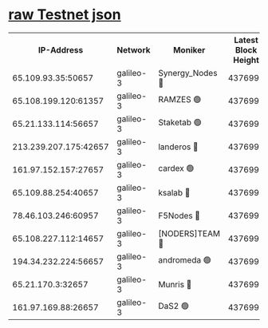 [raw Testnet json](https://rpc-check.androt.stavr.tech/androt/rpcandrot_result.json)
=

<table><tr><th>IP-Address</th><th>Network</th><th>Moniker</th><th>Latest Block Height</th><th>Earliest Block Height</th><th>Catching Up</th><th>Tx Index</th><th>Voting Power</th><th>Scan Time</th></tr><tr><td>65.109.93.35:50657</td><td>galileo-3</td><td>Synergy_Nodes 🔴</td><td>4376995</td><td>0</td><td>False</td><td>on</td><td>960605</td><td>2023-12-25T17:42:47.584498819UTC</td></tr><tr><td>65.108.199.120:61357</td><td>galileo-3</td><td>RAMZES 🟢</td><td>4376992</td><td>1</td><td>False</td><td>on</td><td>0</td><td>2023-12-25T17:42:34.270683192UTC</td></tr><tr><td>65.21.133.114:56657</td><td>galileo-3</td><td>Staketab 🟢</td><td>4376995</td><td>90001</td><td>False</td><td>on</td><td>0</td><td>2023-12-25T17:42:48.500250685UTC</td></tr><tr><td>213.239.207.175:42657</td><td>galileo-3</td><td>landeros 🔴</td><td>4376991</td><td>2642001</td><td>False</td><td>on</td><td>73</td><td>2023-12-25T17:42:22.068887800UTC</td></tr><tr><td>161.97.152.157:27657</td><td>galileo-3</td><td>cardex 🟢</td><td>4376995</td><td>2945323</td><td>False</td><td>on</td><td>0</td><td>2023-12-25T17:42:47.893984996UTC</td></tr><tr><td>65.109.88.254:40657</td><td>galileo-3</td><td>ksalab 🔴</td><td>4376992</td><td>3000356</td><td>False</td><td>on</td><td>31618</td><td>2023-12-25T17:42:29.791774887UTC</td></tr><tr><td>78.46.103.246:60957</td><td>galileo-3</td><td>F5Nodes 🔴</td><td>4376995</td><td>3057001</td><td>False</td><td>off</td><td>24</td><td>2023-12-25T17:42:48.145535522UTC</td></tr><tr><td>65.108.227.112:14657</td><td>galileo-3</td><td>[NODERS]TEAM 🔴</td><td>4376991</td><td>3176323</td><td>False</td><td>on</td><td>959621</td><td>2023-12-25T17:42:22.411272702UTC</td></tr><tr><td>194.34.232.224:56657</td><td>galileo-3</td><td>andromeda 🟢</td><td>4376992</td><td>4276992</td><td>False</td><td>off</td><td>0</td><td>2023-12-25T17:42:28.855357714UTC</td></tr><tr><td>65.21.170.3:32657</td><td>galileo-3</td><td>Munris 🔴</td><td>4376993</td><td>4276993</td><td>False</td><td>off</td><td>416</td><td>2023-12-25T17:42:39.068782644UTC</td></tr><tr><td>161.97.169.88:26657</td><td>galileo-3</td><td>DaS2 🟢</td><td>4376992</td><td>4326001</td><td>False</td><td>on</td><td>0</td><td>2023-12-25T17:42:29.368440889UTC</td></tr></table>
